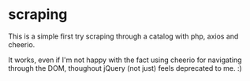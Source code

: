 # scraping

This is a simple first try scraping through a catalog with php, axios and cheerio.

It works, even if I'm not happy with the fact using cheerio for navigating through the DOM,
thoughout jQuery (not just) feels deprecated to me. :)
